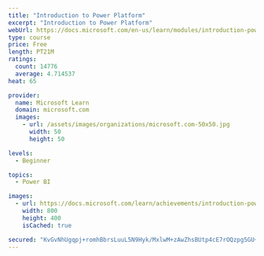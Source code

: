 ```yaml
---
title: "Introduction to Power Platform"
excerpt: "Introduction to Power Platform"
webUrl: https://docs.microsoft.com/en-us/learn/modules/introduction-power-platform/
type: course
price: Free
length: PT21M
ratings:
  count: 14776
  average: 4.714537
heat: 65

provider:
  name: Microsoft Learn
  domain: microsoft.com
  images:
    - url: /assets/images/organizations/microsoft.com-50x50.jpg
      width: 50
      height: 50

levels:
  - Beginner

topics:
  - Power BI

images:
  - url: https://docs.microsoft.com/learn/achievements/introduction-power-platform-social.png
    width: 800
    height: 400
    isCached: true

secured: "KvGvNhUgqpj+romhBbrsLuuL5N9Hyk/MxlwM+zAwZhsBUtp4cE7rOQzpg5GU+4Zp/znCIvWZWQVCtSg5VBeso5Wz1jTm2QOAdJWfw2b0Sks9NcReAWOkDfKatv1ejufNOMjHG3jNZWejDLxCEz9eZXylUM3qS+UyCbvVW0GtvmxqDH+ZlhNd1GPgAAGvdVxIW0aCO9eyEalbmwSPT6Kpp7Gyt4jPgilLlqTObj3Kjw9QyeucK+ppO/LwrMGu5T3E2hVU0R5p3p16XsCYFAv5Kh7v6XjzEwV2ie80XBYNlhbPNDG6SXX3t1MiBGzkY17xdWQpRjQBBOlp3VYlV0D8jd7Hk01dZxw5qVStKx/Br4sRrk+5BXt079his2tzd4u65T9TOc2SDRe96ZjgVaSyGt3gb9annA0HXQFaP9w5P2WEbg1nyo5Hw9sHBhIxfInR;S7kTFu60yHRU5TkBq1fT5Q=="
---
```


